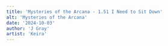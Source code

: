 ```yaml
---
title: 'Mysteries of the Arcana - 1.51 I Need to Sit Down'
alt: 'Mysteries of the Arcana'
date: '2024-10-03'
author: 'J Gray'
artist: 'Keira'
---
```

